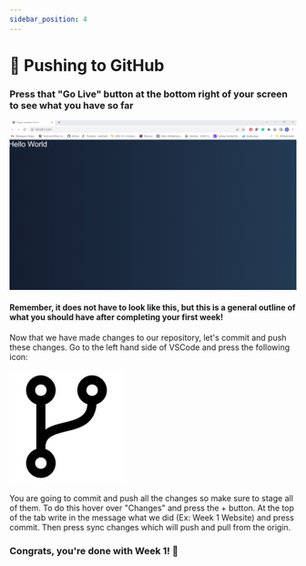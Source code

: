 ```yaml
---
sidebar_position: 4
---
```


# 📩 Pushing to GitHub

### Press that "Go Live" button at the bottom right of your screen to see what you have so far

![How your website should look after week 1](/img/new-pw/week-1.png)

#### Remember, it does not have to look like this, but this is a general outline of what you should have after completing your first week!

Now that we have made changes to our repository, let's commit and push these changes. Go to the left hand side of VSCode and press the following icon:

![Branch Icon](/img/new-pw/branch.png "Branch Icon")

You are going to commit and push all the changes so make sure to stage all of them. To do this hover over "Changes" and press the + button. At the top of the tab write in the message what we did (Ex: Week 1 Website) and press commit. Then press sync changes which will push and pull from the origin.

### Congrats, you're done with Week 1! 🎊